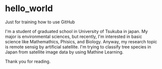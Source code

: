# hello_world
Just for training how to use GitHub

I'm a student of graduated school in University of Tsukuba in japan.
My major is environmental sciences, but recently, I'm interested in basic science like Mathemathics, Phisics, and Biology.
Anyway, my research topic is remote sensig by artificial satellite. I'm trying to classify tree species in Japan from satellite image data by using Mathine Learning.

Thank you for reading.
